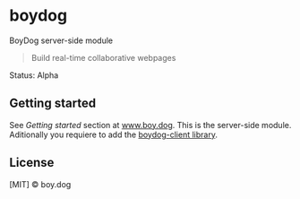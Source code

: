 ﻿# boydog

BoyDog server-side module

> Build real-time collaborative webpages

Status: Alpha

## Getting started

See *Getting started* section at www.boy.dog. This is the server-side module. Aditionally you requiere to add the [boydog-client library](https://www.npmjs.com/package/boydog-client).

## License

[MIT] © boy.dog